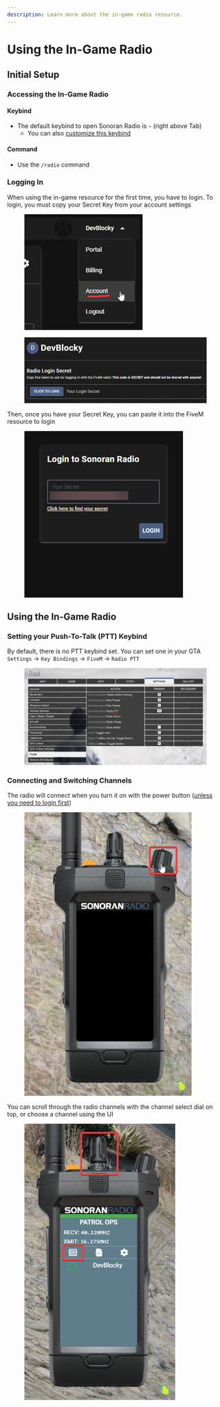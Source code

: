 ```yaml
---
description: Learn more about the in-game radio resource.
---
```


# Using the In-Game Radio

## Initial Setup

### Accessing the In-Game Radio

#### Keybind

* The default keybind to open Sonoran Radio is `~` (right above Tab)
  * You can also [customize this keybind](using-the-in-game-radio.md#setting-your-push-to-talk-ptt-keybind)

#### Command

* Use the `/radio` command

### Logging In

When using the in-game resource for the first time, you have to login. To login, you must copy your Secret Key from your account settings

<div>

<figure><img src="../../.gitbook/assets/chrome_UIjCCySLnN.png" alt=""><figcaption></figcaption></figure>

 

<figure><img src="../../.gitbook/assets/chrome_1rWBwOTNl8.png" alt=""><figcaption></figcaption></figure>

</div>

Then, once you have your Secret Key, you can paste it into the FiveM resource to login

<figure><img src="../../.gitbook/assets/chrome_nt5l8dMXgI.png" alt=""><figcaption></figcaption></figure>

## Using the In-Game Radio

### Setting your Push-To-Talk (PTT) Keybind

By default, there is no PTT keybind set. You can set one in your GTA `Settings` -> `Key Bindings` -> `FiveM` -> `Radio PTT`

<figure><img src="../../.gitbook/assets/FiveM_b3095_GTAProcess_WGNNv8eoKV.png" alt=""><figcaption></figcaption></figure>

### Connecting and Switching Channels

The radio will connect when you turn it on with the power button ([unless you need to login first](using-the-in-game-radio.md#logging-in))

<div data-full-width="false">

<figure><img src="../../.gitbook/assets/FiveM_b3095_GTAProcess_y5BTRN8idW.png" alt=""><figcaption></figcaption></figure>

</div>

You can scroll through the radio channels with the channel select dial on top, or choose a channel using the UI

<figure><img src="../../.gitbook/assets/FiveM_b3095_GTAProcess_8EDvlAfgKq.png" alt=""><figcaption></figcaption></figure>
